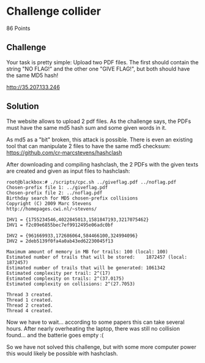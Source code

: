# Challenge collider

86 Points

## Challenge

Your task is pretty simple: Upload two PDF files. The first should contain the string "NO FLAG!" and the other one "GIVE FLAG!", but both should have the same MD5 hash!

http://35.207.133.246

## Solution

The website allows to upload 2 pdf files. As the challenge says, the PDFs must have the same md5 hash sum and some given words in it.

As md5 as a "bit" broken, this attack is possible. There is even an existing tool that can manipulate 2 files to have the same md5 checksum: https://github.com/cr-marcstevens/hashclash

After downloading and compiling hashclash, the 2 PDFs with the given texts are created and given as input files to hashclash:

```
root@blackbox:# ./scripts/cpc.sh ../giveflag.pdf ../noflag.pdf 
Chosen-prefix file 1: ../giveflag.pdf
Chosen-prefix file 2: ../noflag.pdf
Birthday search for MD5 chosen-prefix collisions
Copyright (C) 2009 Marc Stevens
http://homepages.cwi.nl/~stevens/

IHV1 = {1755234546,4022845013,1581847193,3217075462}
IHV1 = f2c09e6855bec7ef9912495e06adc0bf

IHV2 = {961669933,172686064,584466100,324994096}
IHV2 = 2deb5139f0fa4a0ab43ed62230045f13

Maximum amount of memory in MB for trails: 100 (local: 100)
Estimated number of trails that will be stored:    1872457 (local: 1872457)
Estimated number of trails that will be generated: 1061342
Estimated complexity per trail: 2^(17)
Estimated complexity on trails: 2^(37.0175)
Estimated complexity on collisions: 2^(27.7053)

Thread 3 created.
Thread 1 created.
Thread 2 created.
Thread 4 created.

```

Now we have to wait... according to some papers this can take several hours. After nearly overheating the laptop, there was still no collision found... and the batterie goes empty :(

So we have not solved this challenge, but with some more computer power this would likely be possible with hashclash.

